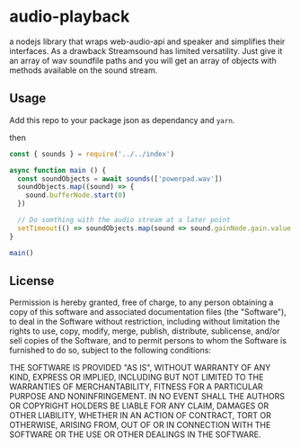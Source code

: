 # audio-playback

a nodejs library that wraps web-audio-api and speaker and simplifies their interfaces.
As a drawback Streamsound has limited versatility.
Just give it an array of wav soundfile paths and you will get an array of objects with methods available on the sound stream.

## Usage

Add this repo to your package json as dependancy and `yarn`.

then

``` index.js
const { sounds } = require('../../index')

async function main () {
  const soundObjects = await sounds(['powerpad.wav'])
  soundObjects.map((sound) => {
    sound.bufferNode.start(0)
  })

  // Do somthing with the audio stream at a later point
  setTimeout(() => soundObjects.map(sound => sound.gainNode.gain.value = .1), 3000)
}

main()
```

## License

Permission is hereby granted, free of charge, to any person obtaining a copy of this software and associated documentation files (the "Software"), to deal in the Software without restriction, including without limitation the rights to use, copy, modify, merge, publish, distribute, sublicense, and/or sell copies of the Software, and to permit persons to whom the Software is furnished to do so, subject to the following conditions:

THE SOFTWARE IS PROVIDED "AS IS", WITHOUT WARRANTY OF ANY KIND, EXPRESS OR IMPLIED, INCLUDING BUT NOT LIMITED TO THE WARRANTIES OF MERCHANTABILITY, FITNESS FOR A PARTICULAR PURPOSE AND NONINFRINGEMENT. IN NO EVENT SHALL THE AUTHORS OR COPYRIGHT HOLDERS BE LIABLE FOR ANY CLAIM, DAMAGES OR OTHER LIABILITY, WHETHER IN AN ACTION OF CONTRACT, TORT OR OTHERWISE, ARISING FROM, OUT OF OR IN CONNECTION WITH THE SOFTWARE OR THE USE OR OTHER DEALINGS IN THE SOFTWARE.

